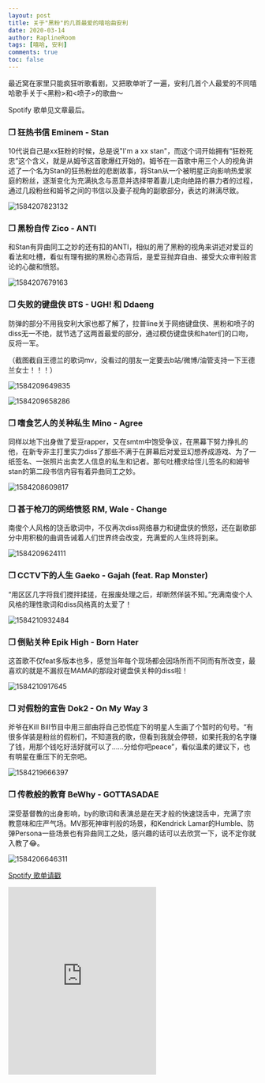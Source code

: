 ```yaml
---
layout: post
title: 关于"黑粉"的几首最爱的嘻哈曲安利
date: 2020-03-14
author: RaplineRoom
tags: [嘻哈, 安利]
comments: true
toc: false
---
```


最近窝在家里只能疯狂听歌看剧，又把歌单听了一遍，安利几首个人最爱的不同嘻哈歌手关于<黑粉>和<喷子>的歌曲～

Spotify 歌单见文章最后。

### ❐ 狂热书信 Eminem - Stan

10代说自己是xx狂粉的时候，总是说"I'm a xx stan"，而这个词开始拥有“狂粉死忠”这个含义，就是从姆爷这首歌爆红开始的。姆爷在一首歌中用三个人的视角讲述了一个名为Stan的狂热粉丝的悲剧故事，将Stan从一个被明星正向影响热爱家庭的粉丝，逐渐变化为充满执念与恶意并选择带着妻儿走向绝路的暴力者的过程，通过几段粉丝和姆爷之间的书信以及妻子视角的副歌部分，表达的淋漓尽致。

![1584207823132](https://tva1.sinaimg.cn/large/00831rSTgy1gcu6cyqq4nj30u0332x5g.jpg)

### ❐ 黑粉自传 Zico - ANTI

和Stan有异曲同工之妙的还有扣的ANTI，相似的用了黑粉的视角来讲述对爱豆的看法和吐槽，看似有理有据的黑粉心态背后，是爱豆抛弃自由、接受大众审判般言论的心酸和愤怒。

![1584207679163](https://tva1.sinaimg.cn/large/00831rSTgy1gcu6d6yvs7j30u02vxtjm.jpg)

### ❐ 失败的键盘侠 BTS - UGH! 和 Ddaeng

防弹的部分不用我安利大家也都了解了，拉普line关于网络键盘侠、黑粉和喷子的diss无一不绝，就节选了这两首最爱的部分，通过模仿键盘侠和hater们的口吻，反将一军。

（截图截自王德兰的歌词mv，没看过的朋友一定要去b站/微博/油管支持一下王德兰女士！！！）

![1584209649835](https://tva1.sinaimg.cn/large/00831rSTgy1gcu6ic39csj30rs1s1dnv.jpg)

![1584209658286](https://tva1.sinaimg.cn/large/00831rSTgy1gcu6ifb6p2j30rs12fgtg.jpg)

### ❐ 嗜食艺人的关种私生 Mino - Agree

同样以地下出身做了爱豆rapper，又在smtm中饱受争议，在黑幕下努力挣扎的他，在新专非主打里实力diss了那些不满于在屏幕后对爱豆幻想养成游戏、为了一纸签名、一张照片出卖艺人信息的私生和记者。那句吐槽求给侄儿签名的和姆爷stan的第二段书信内容有着异曲同工之妙。

![1584208609817](https://tva1.sinaimg.cn/large/00831rSTgy1gcu73y5lytj30u02r0u05.jpg)

### ❐ 甚于枪刀的网络愤怒 RM, Wale - Change

南俊个人风格的饶舌歌词中，不仅再次diss网络暴力和键盘侠的愤怒，还在副歌部分中用积极的曲调告诫着人们世界终会改变，充满爱的人生终将到来。

![1584209624111](https://tva1.sinaimg.cn/large/00831rSTgy1gcu8r902smj30u0186gse.jpg)

### ❐ CCTV下的人生 Gaeko - Gajah (feat. Rap Monster)

“用区区几字将我们搅拌揉搓，在报废处理之后，却断然佯装不知。”充满南俊个人风格的理性歌词和diss风格真的太爱了！

![1584210932484](https://tva1.sinaimg.cn/large/00831rSTgy1gcu8a160cvj30u00r60zv.jpg)

### ❐ 倒贴关种 Epik High - Born Hater 

这首歌不仅feat多版本也多，感觉当年每个现场都会因场所而不同而有所改变，最喜欢的就是不漏叔在MAMA的那段对键盘侠关种的diss啦！

![1584210917645](https://tva1.sinaimg.cn/large/00831rSTgy1gcu7s4zhlkj30u01se1a4.jpg)

### ❐ 对假粉的宣告 Dok2 - On My Way 3

斧爷在Kill Bill节目中用三部曲将自己恐慌症下的明星人生画了个暂时的句号。“有很多佯装是粉丝的假粉们，不知道我的歌，但看到我就会停顿，如果托我的名字赚了钱，用那个钱吃好活好就可以了……分给你吧peace”，看似温柔的建议下，也有明星在重压下的无奈吧。

![1584219666397](https://tva1.sinaimg.cn/large/00831rSTgy1gcu7l7596wj30u01puwve.jpg)

### ❐ 传教般的教育 BeWhy - GOTTASADAE

深受基督教的出身影响，by的歌词和表演总是在天才般的快速饶舌中，充满了宗教意味和庄严气场。MV那死神审判般的场景，和Kendrick Lamar的Humble、防弹Persona一些场景也有异曲同工之处，感兴趣的话可以去欣赏一下，说不定你就入教了😂。

![1584206646311](https://tva1.sinaimg.cn/large/00831rSTgy1gcu7292se2j30u018ijw1.jpg)

[Spotify 歌单请戳](https://open.spotify.com/playlist/6UcyMh94NKIy1VkNW3LigU?si=le1XEOzLR7mGf2nX7Dmxag)

<iframe src="https://open.spotify.com/embed/playlist/6UcyMh94NKIy1VkNW3LigU" width="300" height="380" frameborder="0" allowtransparency="true" allow="encrypted-media"></iframe>

### 